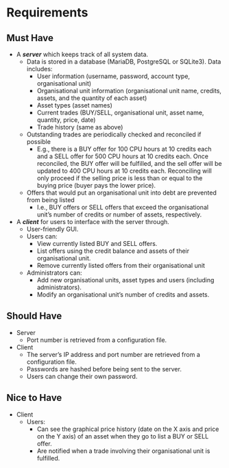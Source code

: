 Requirements
===============
Must Have
---------------
- A ***server*** which keeps track of all system data.
  - Data is stored in a database (MariaDB, PostgreSQL or SQLite3). Data includes: 
    - User information (username, password, account type, organisational unit)
    - Organisational unit information (organisational unit name, credits, assets, and the quantity of each asset)
    - Asset types (asset names)
    - Current trades (BUY/SELL, organisational unit, asset name, quantity, price, date)
    - Trade history (same as above)
  - Outstanding trades are periodically checked and reconciled if possible
    - E.g., there is a BUY offer for 100 CPU hours at 10 credits each and a SELL offer for 500 CPU hours at 10 credits each. Once reconciled, the BUY offer will be fulfilled, and the sell offer will be updated to 400 CPU hours at 10 credits each. Reconciling will only proceed if the selling price is less than or equal to the buying price (buyer pays the lower price).
  - Offers that would put an organisational unit into debt are prevented from being listed
    - I.e., BUY offers or SELL offers that exceed the organisational unit’s number of credits or number of assets, respectively.
- A ***client*** for users to interface with the server through.
  - User-friendly GUI.
  - Users can:
    - View currently listed BUY and SELL offers.
    - List offers using the credit balance and assets of their organisational unit.
    - Remove currently listed offers from their organisational unit
  - Administrators can:
    - Add new organisational units, asset types and users (including administrators). 
    - Modify an organisational unit’s number of credits and assets.

Should Have
---------------
- Server
    - Port number is retrieved from a configuration file.
- Client
  - The server’s IP address and port number are retrieved from a configuration file.
  - Passwords are hashed before being sent to the server.
  - Users can change their own password.

Nice to Have
---------------
- Client
  - Users:
    - Can see the graphical price history (date on the X axis and price on the Y axis) of an asset when they go to list a BUY or SELL offer.
    - Are notified when a trade involving their organisational unit is fulfilled. 

